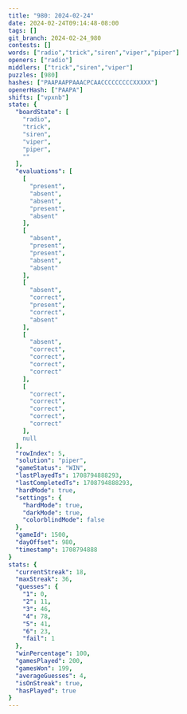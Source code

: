 ```yaml
---
title: "980: 2024-02-24"
date: 2024-02-24T09:14:48-08:00
tags: []
git_branch: 2024-02-24_980
contests: []
words: ["radio","trick","siren","viper","piper"]
openers: ["radio"]
middlers: ["trick","siren","viper"]
puzzles: [980]
hashes: ["PAAPAAPPAAACPCAACCCCCCCCCXXXXX"]
openerHash: ["PAAPA"]
shifts: ["vpxnb"]
state: {
  "boardState": [
    "radio",
    "trick",
    "siren",
    "viper",
    "piper",
    ""
  ],
  "evaluations": [
    [
      "present",
      "absent",
      "absent",
      "present",
      "absent"
    ],
    [
      "absent",
      "present",
      "present",
      "absent",
      "absent"
    ],
    [
      "absent",
      "correct",
      "present",
      "correct",
      "absent"
    ],
    [
      "absent",
      "correct",
      "correct",
      "correct",
      "correct"
    ],
    [
      "correct",
      "correct",
      "correct",
      "correct",
      "correct"
    ],
    null
  ],
  "rowIndex": 5,
  "solution": "piper",
  "gameStatus": "WIN",
  "lastPlayedTs": 1708794888293,
  "lastCompletedTs": 1708794888293,
  "hardMode": true,
  "settings": {
    "hardMode": true,
    "darkMode": true,
    "colorblindMode": false
  },
  "gameId": 1500,
  "dayOffset": 980,
  "timestamp": 1708794888
}
stats: {
  "currentStreak": 18,
  "maxStreak": 36,
  "guesses": {
    "1": 0,
    "2": 11,
    "3": 46,
    "4": 78,
    "5": 41,
    "6": 23,
    "fail": 1
  },
  "winPercentage": 100,
  "gamesPlayed": 200,
  "gamesWon": 199,
  "averageGuesses": 4,
  "isOnStreak": true,
  "hasPlayed": true
}
---
```

<!-- more -->
